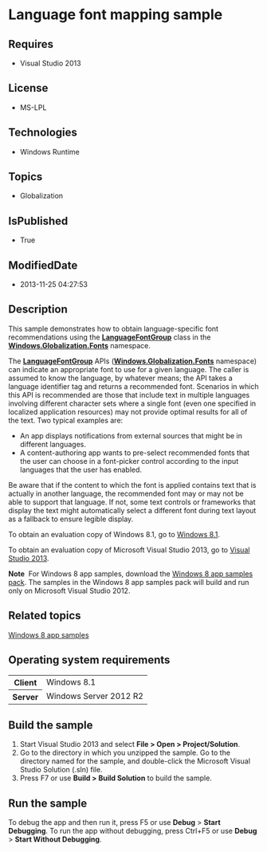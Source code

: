 # Language font mapping sample
## Requires
* Visual Studio 2013
## License
* MS-LPL
## Technologies
* Windows Runtime
## Topics
* Globalization
## IsPublished
* True
## ModifiedDate
* 2013-11-25 04:27:53
## Description

<div id="mainSection">
<p>This sample demonstrates how to obtain language-specific font recommendations using the
<a href="http://msdn.microsoft.com/library/windows/apps/br206865"><b>LanguageFontGroup</b></a> class in the
<a href="http://msdn.microsoft.com/library/windows/apps/br206881"><b>Windows.Globalization.Fonts</b></a> namespace.
</p>
<p>The <a href="http://msdn.microsoft.com/library/windows/apps/br206865"><b>LanguageFontGroup</b></a> APIs (<a href="http://msdn.microsoft.com/library/windows/apps/br206881"><b>Windows.Globalization.Fonts</b></a> namespace) can indicate an appropriate font
 to use for a given language. The caller is assumed to know the language, by whatever means; the API takes a language identifier tag and returns a recommended font. Scenarios in which this API is recommended are those that include text in multiple languages
 involving different character sets where a single font (even one specified in localized application resources) may not provide optimal results for all of the text. Two typical examples are:</p>
<ul>
<li>An app displays notifications from external sources that might be in different languages.
</li><li>A content-authoring app wants to pre-select recommended fonts that the user can choose in a font-picker control according to the input languages that the user has enabled.
</li></ul>
Be aware that if the content to which the font is applied contains text that is actually in another language, the recommended font may or may not be able to support that language. If not, some text controls or frameworks that display the text might automatically
 select a different font during text layout as a fallback to ensure legible display.
<p></p>
<p>To obtain an evaluation copy of Windows&nbsp;8.1, go to <a href="http://go.microsoft.com/fwlink/p/?linkid=301696">
Windows&nbsp;8.1</a>.</p>
<p>To obtain an evaluation copy of Microsoft Visual Studio&nbsp;2013, go to <a href="http://go.microsoft.com/fwlink/p/?linkid=301697">
Visual Studio&nbsp;2013</a>.</p>
<p></p>
<p class="note"><b>Note</b>&nbsp;&nbsp;For Windows&nbsp;8 app samples, download the <a href="http://go.microsoft.com/fwlink/p/?LinkId=301698">
Windows&nbsp;8 app samples pack</a>. The samples in the Windows&nbsp;8 app samples pack will build and run only on Microsoft Visual Studio&nbsp;2012.</p>
<p></p>
<h2><a id="related_topics"></a>Related topics</h2>
<dl><dt><a href="http://go.microsoft.com/fwlink/p/?LinkID=227694">Windows 8 app samples</a>
</dt></dl>
<h2>Operating system requirements</h2>
<table>
<tbody>
<tr>
<th>Client</th>
<td><dt>Windows&nbsp;8.1 </dt></td>
</tr>
<tr>
<th>Server</th>
<td><dt>Windows Server&nbsp;2012&nbsp;R2 </dt></td>
</tr>
</tbody>
</table>
<h2>Build the sample</h2>
<ol>
<li>Start Visual Studio&nbsp;2013 and select <b>File &gt; Open &gt; Project/Solution</b>.
</li><li>Go to the directory in which you unzipped the sample. Go to the directory named for the sample, and double-click the Microsoft Visual Studio Solution (.sln) file.
</li><li>Press F7 or use <b>Build &gt; Build Solution</b> to build the sample. </li></ol>
<h2>Run the sample</h2>
<p>To debug the app and then run it, press F5 or use <b>Debug</b> &gt; <b>Start Debugging</b>. To run the app without debugging, press Ctrl&#43;F5 or use
<b>Debug</b> &gt; <b>Start Without Debugging</b>.</p>
</div>
